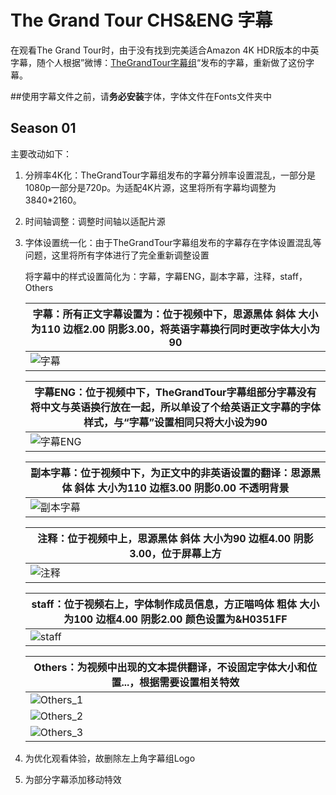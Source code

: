 # The Grand Tour CHS&ENG 字幕

在观看The Grand Tour时，由于没有找到完美适合Amazon 4K HDR版本的中英字幕，随个人根据”微博：[TheGrandTour字幕组](https://weibo.com/u/5664670417)“发布的字幕，重新做了这份字幕。

##使用字幕文件之前，请**务必安装**字体，字体文件在Fonts文件夹中

## Season 01

主要改动如下：

1. 分辨率4K化：TheGrandTour字幕组发布的字幕分辨率设置混乱，一部分是1080p一部分是720p。为适配4K片源，这里将所有字幕均调整为3840*2160。

2. 时间轴调整：调整时间轴以适配片源

3. 字体设置统一化：由于TheGrandTour字幕组发布的字幕存在字体设置混乱等问题，这里将所有字体进行了完全重新调整设置

   将字幕中的样式设置简化为：字幕，字幕ENG，副本字幕，注释，staff，Others

   | 字幕：所有正文字幕设置为：位于视频中下，思源黑体 斜体 大小为110 边框2.00 阴影3.00，将英语字幕换行同时更改字体大小为90 |
   | ------------------------------------------------------------ |
   | ![字幕](https://typora-rn.oss-cn-beijing.aliyuncs.com/img/2025%2F08%2F07%2F16-58-25-a015a11dfedc4de358fdfad5b7697350.webp) |

   | 字幕ENG：位于视频中下，TheGrandTour字幕组部分字幕没有将中文与英语换行放在一起，所以单设了个给英语正文字幕的字体样式，与“字幕”设置相同只将大小设为90 |
   | ------------------------------------------------------------ |
   | ![字幕ENG](https://typora-rn.oss-cn-beijing.aliyuncs.com/img/2025%2F08%2F07%2F16-58-33-fa46641fbf8f7375b1bbe7ea1a3864ce.webp) |

   | 副本字幕：位于视频中下，为正文中的非英语设置的翻译：思源黑体 斜体 大小为110 边框3.00 阴影0.00 不透明背景 |
   | ------------------------------------------------------------ |
   | ![副本字幕](https://typora-rn.oss-cn-beijing.aliyuncs.com/img/2025%2F08%2F07%2F16-58-40-8b314e88b1efabc2e3fdee6f3e165227.webp) |

   | 注释：位于视频中上，思源黑体 斜体 大小为90 边框4.00 阴影3.00，位于屏幕上方 |
   | ------------------------------------------------------------ |
   | ![注释](https://typora-rn.oss-cn-beijing.aliyuncs.com/img/2025%2F08%2F07%2F16-58-51-9f7837c3aaf85e78a981864c0a80b46c.webp) |

   | staff：位于视频右上，字体制作成员信息，方正喵呜体 粗体 大小为100 边框4.00 阴影2.00 颜色设置为&H0351FF |
   | ------------------------------------------------------------ |
   | ![staff](https://typora-rn.oss-cn-beijing.aliyuncs.com/img/2025%2F08%2F07%2F16-59-00-01d4cdebcd2a4c17fd5800936a088998.webp) |

   | Others：为视频中出现的文本提供翻译，不设固定字体大小和位置...，根据需要设置相关特效 |
   | ------------------------------------------------------------ |
   | ![Others_1](https://typora-rn.oss-cn-beijing.aliyuncs.com/img/2025%2F08%2F07%2F17-01-09-81947b1749e915dc4ba67cf687d7c0fd.webp) |
   | ![Others_2](https://typora-rn.oss-cn-beijing.aliyuncs.com/img/2025%2F08%2F07%2F16-59-14-d4a2093005674079e1e542808c700b1d.webp) |
   | ![Others_3](https://typora-rn.oss-cn-beijing.aliyuncs.com/img/2025%2F08%2F07%2F16-59-20-b11c4fae251467372c342c97b0765dd3.webp) |

4. 为优化观看体验，故删除左上角字幕组Logo
5. 为部分字幕添加移动特效

